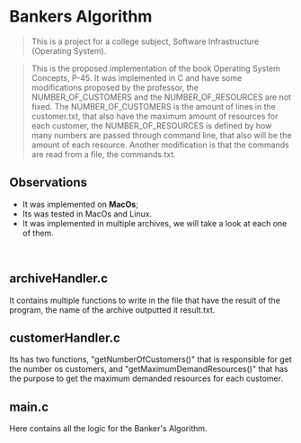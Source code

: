 # Bankers Algorithm
> This is a project for a college subject, Software Infrastructure (Operating System).

> This is the proposed implementation of the book Operating System Concepts, P-45. It was implemented in C and have some modifications proposed by the professor, the NUMBER_OF_CUSTOMERS and the NUMBER_OF_RESOURCES are not fixed. The NUMBER_OF_CUSTOMERS is the amount of lines in the customer.txt, that also have the maximum amount of resources for each customer, the NUMBER_OF_RESOURCES is defined by how many numbers are passed through command line, that also will be the amount of each resource. Another modification is that the commands are read from a file, the commands.txt.


## Observations
- It was implemented on **MacOs**;
- Its was tested in MacOs and Linux.
- It was implemented in multiple archives, we will take a look at each one of them.
<br/>

## archiveHandler.c
It contains multiple functions to write in the file that have the result of the program, the name of the archive outputted it result.txt.
<br/>

## customerHandler.c
Its has two functions, "getNumberOfCustomers()" that is responsible for get the number os customers, and "getMaximumDemandResources()" that has the purpose to get the maximum demanded resources for each customer.
<br/>

## main.c
Here contains all the logic for the Banker's Algorithm.